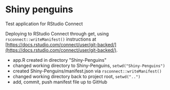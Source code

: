 # Shiny penguins

Test application for RStudio Connect

Deploying to RStudio Connect through get, using `rsconnect::writeManifest()` 
instructions at [https://docs.rstudio.com/connect/user/git-backed/](https://docs.rstudio.com/connect/user/git-backed/).

+ app.R created in directory "Shiny-Penguins"
+ changed working directory to Shiny-Penguins, `setwd("Shiny-Penguins")`
+ created Shiny-Penguins/manifest.json via `rsconnect::writeManifest()`
+ changed working directory back to project root, `setwd("..")`
+ add, commit, push manifest file up to GitHub